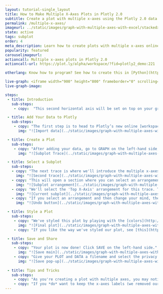 ```yaml
---
layout: tutorial-single_layout
title: How to Make Multiple X-Axes Plots in Plotly 2.0
subtitle: Create a plot with multiple x-axes using the Plotly 2.0 data visualization tool
permalink: /multiple-x-axes/
imageurl: ../static/images/graph-with-multiple-axes-with-excel/stackedxthumbnail.png
state: active
tags: subplot
order: 4
meta_description: Learn how to create plots with multiple x-axes online using Plotly 2.0 graphing software.
popularity: featured
carouselimageurl:
actioncall: Multiple x-axes plots in Plotly 2.0
actioncall-url: https://plot.ly/alpha/workspace/?fid=plotly2_demo:221

otherlang: Know how to program? See how to create this in [Python](https://plot.ly/python/subplots/#subplots-with-shared-xaxes).

live-graph: <iframe width="900" height="800" frameborder="0" scrolling="no" src="https://plot.ly/~plotly2_demo/221.embed"></iframe>
live-graph-image:

steps:
 - title: Introduction
   sub-steps:
    - copy:  "This second horizontal axis will be set on top on your graph, making it a cool feature to use when you have mixed types of data or varying ranges."

 - title: Add Your Data to Plotly
   sub-steps:
    - copy: "The first step is to head to Plotly’s new online [workspace](https://plot.ly/alpha/workspace/) and [add your data](http://help.plot.ly/add-data-to-the-plotly-grid/). It's also a good idea to name your columns beforehand (either by [adding your data](http://help.plot.ly/plotly1/add-data-to-the-plotly1-grid/#how-to-enter-data-in-the-grid) using [Plotly 1.0](https://plot.ly/plot), or naming them in the CSV or Excel file that you're uploading), and [label your axes](http://help.plot.ly/style-your-plots/#step-6-axes). This will make selecting specific traces easier."
      img: "![Import data](../static/images/graph-with-multiple-axes-with-excel/import stacked x.png)"

 - title: Create a Plot
   sub-steps:
    - copy: "After adding your data, go to GRAPH on the left-hand side, then 'Create'. Choose your 'Chart type', and add your traces using the X and Y dropdown (this section is different depending on the [chart type]((http://help.plot.ly/tutorials/#basic)). We'll use the [scatter plot](http://help.plot.ly/how-to-make-a-scatter-plot/) for this tutorial."
      img: "![Subplot Trace](../static/images/graph-with-multiple-axes-with-excel/stacked first trace.png)"

 - title: Select a Subplot
   sub-steps: 
   - copy: "The next trace is where we'll introduce the multiple x-axes feature. We'll click the blue '+Trace' button on the right-hand side of the panel to add the second trace, select our x and y values, then click on 'Subplot and Multiple Axes'."
     img: "![Second trace](../static/images/graph-with-multiple-axes-with-excel/stacked second trace.png)"
   - copy: "This will open a section where you can select an arrangement for your subplot."
     img: "![Subplot arrangement](../static/images/graph-with-multiple-axes-with-excel/arrangements.png)"
   - copy: "We'll select the 'Top X-Axis' arrangement for this trace. This will add a second x-axis on the top of the plot, but the traces will still be displayed in the same space with the same y-axis. We'll also label our axes right away. This will make it easier as we select the position using the 'Current Subplot' dropdown menu. The plot you select from this dropdown will act as the base for the subplot we're adding. Finally, select CONFIRM."
     img: "![Current subplot](../static/images/graph-with-multiple-axes-with-excel/stacked current subplot.png)"
   - copy: "If you select an arrangement and then change your mind, the 'Undo' button will cancel the last arrangement selection *only*. This is very important to remember."          
     img: "![Undo button](../static/images/graph-with-multiple-axes-with-excel/general undo button.png)" 

 - title: Style a Plot
   sub-steps:      
    - copy: "We've styled this plot by playing with the [colors](http://help.plot.ly/style-your-plots/#step-3-traces), adding [grid lines](http://help.plot.ly/style-your-plots/#step-6-axes) and adjusting the [margins](http://help.plot.ly/style-your-plots/#step-4-layout) of our plot. We also removed the x-axes labels since we don't need them anymore. For more styling tips, consult [this](http://help.plot.ly/style-your-plots/) page."
      img: "![Final plot](../static/images/graph-with-multiple-axes-with-excel/final stacked x.png)"
    - copy: "If you like the way we've styled our plot, see [this](http://help.plot.ly/style-your-plots/) great tutorial."

 - title: Save and Share
   sub-steps:
    - copy: "Your plot is now done! Click SAVE on the left-hand side."
      img: "![Save main](../static/images/graph-with-multiple-axes-with-excel/save main stacked x.png)"
    - copy: "Give your PLOT and DATA a filename and select the privacy setting. For more information on how sharing works, including the difference between private, public, and secret sharing, visit [this](http://help.plot.ly/save-share-and-export-in-plotly/) page."
      img: "![Save pop-up](../static/images/graph-with-multiple-axes-with-excel/stacked x save popup.png)"     
 
 - title: Tips and Tricks
   sub-steps:
    - copy: "As you're creating a plot with multiple axes, you may notice that the grid doesn't quite align. You can change this by [editing the range](http://help.plot.ly/style-your-plots/#step-6-axes)."
    - copy: "If you *do* want to keep the x-axes labels (we removed ours, if you recall), you may have to adjust the [margins and padding](http://help.plot.ly/style-your-plots/#step-4-layout) so the top x-axis label doesn't hide behind the main plot's title or subtitle."
---
```

